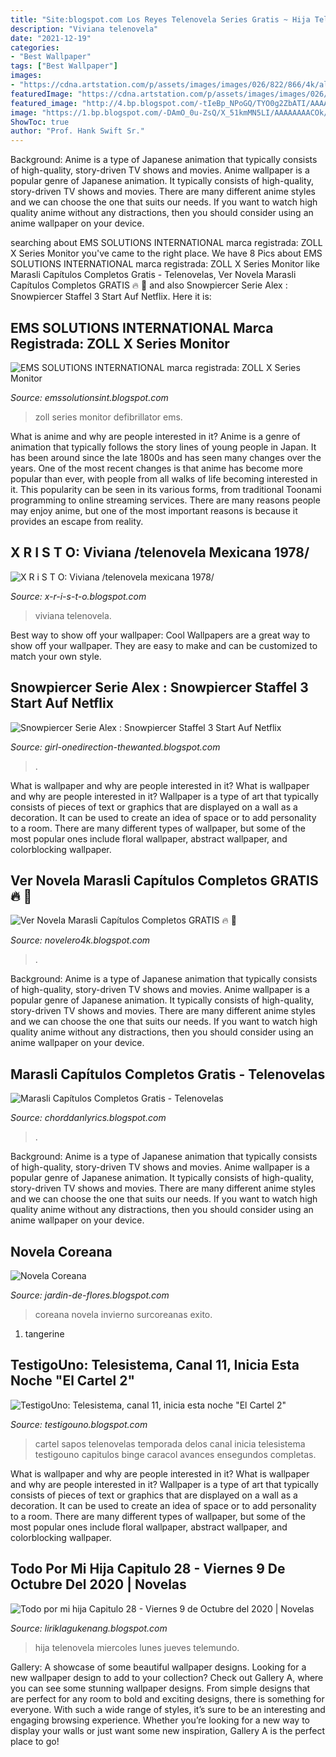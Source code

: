 ```yaml
---
title: "Site:blogspot.com Los Reyes Telenovela Series Gratis ~ Hija Telenovela Miercoles Lunes Jueves Telemundo"
description: "Viviana telenovela"
date: "2021-12-19"
categories:
- "Best Wallpaper"
tags: ["Best Wallpaper"]
images:
- "https://cdna.artstation.com/p/assets/images/images/026/822/866/4k/alex-nice-006.jpg?1589827448"
featuredImage: "https://cdna.artstation.com/p/assets/images/images/026/822/866/4k/alex-nice-006.jpg?1589827448"
featured_image: "http://4.bp.blogspot.com/-tIeBp_NPoGQ/TYO0g2ZbATI/AAAAAAAAJKE/Oyl26rZXKmU/s1600/viviana-2.jpg"
image: "https://1.bp.blogspot.com/-DAmO_0u-ZsQ/X_51kmMN5LI/AAAAAAAACOk/cWQukKiUwwAvgyScDNXMjstkOXYPNOIHQCPcBGAYYCw/s0/Marasli.jpg"
ShowToc: true
author: "Prof. Hank Swift Sr."
---
```



Background: Anime is a type of Japanese animation that typically consists of high-quality, story-driven TV shows and movies.
Anime wallpaper is a popular genre of Japanese animation. It typically consists of high-quality, story-driven TV shows and movies. There are many different anime styles and we can choose the one that suits our needs. If you want to watch high quality anime without any distractions, then you should consider using an anime wallpaper on your device.

	

		
searching about EMS SOLUTIONS INTERNATIONAL marca registrada: ZOLL X Series Monitor you've came to the right place. We have 8 Pics about EMS SOLUTIONS INTERNATIONAL marca registrada: ZOLL X Series Monitor like Marasli Capítulos Completos Gratis - Telenovelas, Ver Novela Marasli Capítulos Completos GRATIS 🔥 🥇 and also Snowpiercer Serie Alex : Snowpiercer Staffel 3 Start Auf Netflix. Here it is:
		
    
## EMS SOLUTIONS INTERNATIONAL Marca Registrada: ZOLL X Series Monitor

<img loading=lazy src="https://2.bp.blogspot.com/-UO6kMiDYXUQ/Uj1HG4FiX-I/AAAAAAAAH5E/5DA4507k6tA/w1200-h630-p-k-no-nu/ZOLL+X+Series+Monitor+Defibrillator.jpg" onerror="this.onerror=null;this.src='https://tse2.mm.bing.net/th?id=OIP.GTTd-l03L5oMtcueoDrJFwHaD4&amp;pid=15.1';" alt="EMS SOLUTIONS INTERNATIONAL marca registrada: ZOLL X Series Monitor">

_Source: emssolutionsint.blogspot.com_

>zoll series monitor defibrillator ems. 

	

What is anime and why are people interested in it?
Anime is a genre of animation that typically follows the story lines of young people in Japan. It has been around since the late 1800s and has seen many changes over the years. One of the most recent changes is that anime has become more popular than ever, with people from all walks of life becoming interested in it. This popularity can be seen in its various forms, from traditional Toonami programming to online streaming services. There are many reasons people may enjoy anime, but one of the most important reasons is because it provides an escape from reality.

    
## X R I S T O: Viviana /telenovela Mexicana 1978/

<img loading=lazy src="http://4.bp.blogspot.com/-tIeBp_NPoGQ/TYO0g2ZbATI/AAAAAAAAJKE/Oyl26rZXKmU/s1600/viviana-2.jpg" onerror="this.onerror=null;this.src='https://tse2.mm.bing.net/th?id=OIP.a2WhxDDWuqoEdiUDnj2WuQHaH1&amp;pid=15.1';" alt="X R i S T O: Viviana /telenovela mexicana 1978/">

_Source: x-r-i-s-t-o.blogspot.com_

>viviana telenovela. 

	

Best way to show off your wallpaper:
Cool Wallpapers are a great way to show off your wallpaper. They are easy to make and can be customized to match your own style.

    
## Snowpiercer Serie Alex : Snowpiercer Staffel 3 Start Auf Netflix

<img loading=lazy src="https://cdna.artstation.com/p/assets/images/images/026/822/866/4k/alex-nice-006.jpg?1589827448" onerror="this.onerror=null;this.src='https://tse3.mm.bing.net/th?id=OIP.D7kzJosOSbnkfrh6ubYXgwHaEa&amp;pid=15.1';" alt="Snowpiercer Serie Alex : Snowpiercer Staffel 3 Start Auf Netflix">

_Source: girl-onedirection-thewanted.blogspot.com_

>. 

	

What is wallpaper and why are people interested in it?
What is wallpaper and why are people interested in it?
Wallpaper is a type of art that typically consists of pieces of text or graphics that are displayed on a wall as a decoration. It can be used to create an idea of space or to add personality to a room. There are many different types of wallpaper, but some of the most popular ones include floral wallpaper, abstract wallpaper, and colorblocking wallpaper.

    
## Ver Novela Marasli Capítulos Completos GRATIS 🔥 🥇

<img loading=lazy src="https://1.bp.blogspot.com/-h8SIoFO00MA/YAC7bNFPaJI/AAAAAAAAAUw/BDvxq6u-L6suE_g83SNsq5cRGLAnVP0KQCNcBGAsYHQ/s931/TELENOVELA-TURCA-MARASLI-CAPITULOS-GRATIS.png" onerror="this.onerror=null;this.src='https://tse2.mm.bing.net/th?id=OIP.hSDNkJBbumcTyKvV06ACDwHaF3&amp;pid=15.1';" alt="Ver Novela Marasli Capítulos Completos GRATIS 🔥 🥇">

_Source: novelero4k.blogspot.com_

>. 

	

Background: Anime is a type of Japanese animation that typically consists of high-quality, story-driven TV shows and movies.
Anime wallpaper is a popular genre of Japanese animation. It typically consists of high-quality, story-driven TV shows and movies. There are many different anime styles and we can choose the one that suits our needs. If you want to watch high quality anime without any distractions, then you should consider using an anime wallpaper on your device.

    
## Marasli Capítulos Completos Gratis - Telenovelas

<img loading=lazy src="https://1.bp.blogspot.com/-DAmO_0u-ZsQ/X_51kmMN5LI/AAAAAAAACOk/cWQukKiUwwAvgyScDNXMjstkOXYPNOIHQCPcBGAYYCw/s0/Marasli.jpg" onerror="this.onerror=null;this.src='https://tse3.mm.bing.net/th?id=OIP.VCtlGPogHolZruNmxci6cwAAAA&amp;pid=15.1';" alt="Marasli Capítulos Completos Gratis - Telenovelas">

_Source: chorddanlyrics.blogspot.com_

>. 

	

Background: Anime is a type of Japanese animation that typically consists of high-quality, story-driven TV shows and movies.
Anime wallpaper is a popular genre of Japanese animation. It typically consists of high-quality, story-driven TV shows and movies. There are many different anime styles and we can choose the one that suits our needs. If you want to watch high quality anime without any distractions, then you should consider using an anime wallpaper on your device.

    
## Novela Coreana

<img loading=lazy src="https://i0.wp.com/www.thekpopidols.com/wp-content/uploads/2019/07/mexico-dramas-coreanos-sonata-en-invierno-escalera-al-cielo-estrenos-moejores-dramas-.jpg" onerror="this.onerror=null;this.src='https://tse4.mm.bing.net/th?id=OIP.1VcIJatoHfUzVGLuXQPOHgHaEv&amp;pid=15.1';" alt="Novela Coreana">

_Source: jardin-de-flores.blogspot.com_

>coreana novela invierno surcoreanas exito. 

	

1. tangerine 

    
## TestigoUno: Telesistema, Canal 11, Inicia Esta Noche &quot;El Cartel 2&quot;

<img loading=lazy src="http://3.bp.blogspot.com/-LtqjUM4hpOA/Tf6No0ccbsI/AAAAAAAAFe0/QDM9-gLl57w/s1600/el_cartel_2_para_descargar.jpg" onerror="this.onerror=null;this.src='https://tse3.mm.bing.net/th?id=OIP.co90NztCp1cTbGBRmp8c5AHaFj&amp;pid=15.1';" alt="TestigoUno: Telesistema, canal 11, inicia esta noche &quot;El Cartel 2&quot;">

_Source: testigouno.blogspot.com_

>cartel sapos telenovelas temporada delos canal inicia telesistema testigouno capitulos binge caracol avances ensegundos completas. 

	

What is wallpaper and why are people interested in it?
What is wallpaper and why are people interested in it?
Wallpaper is a type of art that typically consists of pieces of text or graphics that are displayed on a wall as a decoration. It can be used to create an idea of space or to add personality to a room. There are many different types of wallpaper, but some of the most popular ones include floral wallpaper, abstract wallpaper, and colorblocking wallpaper.

    
## Todo Por Mi Hija Capitulo 28 - Viernes 9 De Octubre Del 2020 | Novelas

<img loading=lazy src="https://1.bp.blogspot.com/-mLwlQzc_vNI/X1b_VKwyzsI/AAAAAAAACJc/tpNFCCP0HfMXjZ765VxYj8gugaJREfVfQCNcBGAsYHQ/s1600/telenovela-todo-por-mi-hija.jpg" onerror="this.onerror=null;this.src='https://tse2.mm.bing.net/th?id=OIP.c15NLnbfYHXXySfj0sfNzwAAAA&amp;pid=15.1';" alt="Todo por mi hija Capitulo 28 - Viernes 9 de Octubre del 2020 | Novelas">

_Source: liriklagukenang.blogspot.com_

>hija telenovela miercoles lunes jueves telemundo. 

	

Gallery: A showcase of some beautiful wallpaper designs.
Looking for a new wallpaper design to add to your collection? Check out Gallery A, where you can see some stunning wallpaper designs. From simple designs that are perfect for any room to bold and exciting designs, there is something for everyone. With such a wide range of styles, it’s sure to be an interesting and engaging browsing experience. Whether you’re looking for a new way to display your walls or just want some new inspiration, Gallery A is the perfect place to go!





	
	
